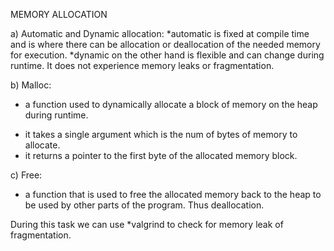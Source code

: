 MEMORY ALLOCATION

a) Automatic and Dynamic allocation:
    *automatic is fixed at compile time and is where there can be allocation or deallocation of the needed memory for execution.
   *dynamic on the other hand is flexible and can change during runtime. It
 does not experience memory leaks or fragmentation.

b) Malloc:
  * a function used to dynamically allocate a block of memory on the heap during runtime.
  - it takes a single argument which is the num of bytes of memory to allocate.
  - it returns a pointer to the first byte of the allocated memory block.

c) Free:
  * a function that is used to free the allocated memory back to the heap to be used by other parts of the program. Thus deallocation.

During this task we can use *valgrind to check for memory leak of fragmentation.
